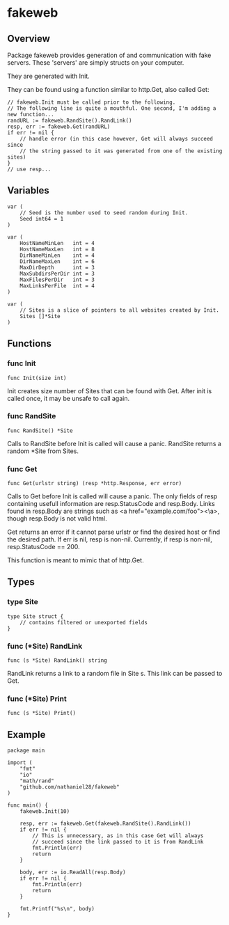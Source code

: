 # fakeweb

## Overview

Package fakeweb provides generation of and communication with fake servers. These 'servers' are simply structs on your computer.

They are generated with Init.

They can be found using a function similar to http.Get, also called Get:

```
// fakeweb.Init must be called prior to the following.
// The following line is quite a mouthful. One second, I'm adding a new function...
randURL := fakeweb.RandSite().RandLink()
resp, err := fakeweb.Get(randURL)
if err != nil {
	// handle error (in this case however, Get will always succeed since
	// the string passed to it was generated from one of the existing sites)
}
// use resp...
```

## Variables

```
var (
	// Seed is the number used to seed random during Init.
	Seed int64 = 1
)
```

```
var (
	HostNameMinLen   int = 4
	HostNameMaxLen   int = 8
	DirNameMinLen    int = 4
	DirNameMaxLen    int = 6
	MaxDirDepth      int = 3
	MaxSubdirsPerDir int = 3
	MaxFilesPerDir   int = 3
	MaxLinksPerFile  int = 4
)
```

```
var (
	// Sites is a slice of pointers to all websites created by Init.
	Sites []*Site
)
```

## Functions

### func Init
    func Init(size int)
Init creates size number of Sites that can be found with Get. After init is called once, it may be unsafe to call again.

### func RandSite
    func RandSite() *Site
Calls to RandSite before Init is called will cause a panic. RandSite returns a random \*Site from Sites.

### func Get
    func Get(urlstr string) (resp *http.Response, err error)
Calls to Get before Init is called will cause a panic. The only fields of resp containing usefull information are resp.StatusCode and resp.Body. Links found in resp.Body are strings such as \<a href="example.com/foo"><\\a>, though resp.Body is not valid html.

Get returns an error if it cannot parse urlstr or find the desired host or find the desired path. If err is nil, resp is non-nil. Currently, if resp is non-nil, resp.StatusCode == 200.

This function is meant to mimic that of http.Get.

## Types

### type Site
```
type Site struct {
	// contains filtered or unexported fields
}
```

### func (\*Site) RandLink
    func (s *Site) RandLink() string
RandLink returns a link to a random file in Site s. This link can be passed to Get.

### func (\*Site) Print
    func (s *Site) Print()

## Example

```
package main

import (
	"fmt"
	"io"
	"math/rand"
	"github.com/nathaniel28/fakeweb"
)

func main() {
	fakeweb.Init(10)
	
	resp, err := fakeweb.Get(fakeweb.RandSite().RandLink())
	if err != nil {
		// This is unnecessary, as in this case Get will always
		// succeed since the link passed to it is from RandLink
		fmt.Println(err)
		return
	}
	
	body, err := io.ReadAll(resp.Body)
	if err != nil {
		fmt.Println(err)
		return
	}
	
	fmt.Printf("%s\n", body)
}
```
